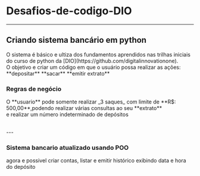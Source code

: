 # Desafios-de-codigo-DIO
---
<h2>Criando sistema bancário em python</h2>

<p>O sistema é básico e ultiza dos fundamentos aprendidos nas trilhas iniciais do curso de python da [DIO](https://github.com/digitalinnovationone).<br/>
O objetivo e criar um código em que o usuário possa realizar as ações: **depositar** **sacar** **emitir extrato** <br/> </p>

<h3>Regras de negócio</h3>

<p>O **usuario** pode somente realizar _3 saques_ com limite de **R$: 500,00**,podendo realizar várias consultas ao seu **extrato** <br/>
e realizar um número indeterminado de depósitos</p><br/>
---
<h3>Sistema bancario atualizado usando POO</h3>
<p>agora e possivel criar contas, listar e emitir histórico exibindo data e hora do depósito </p>






